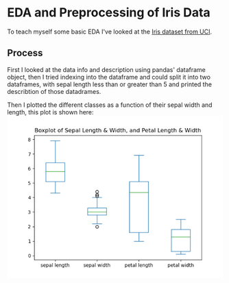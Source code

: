 # EDA and Preprocessing of Iris Data

To teach myself some basic EDA I've looked at the [Iris dataset from UCI](https://archive.ics.uci.edu/ml/datasets/iris).

## Process

First I looked at the data info and description using pandas' dataframe object, then I tried indexing into the dataframe and could split it into two dataframes, with sepal length less than or greater than 5 and printed the describtion of those datadrames.

Then I plotted the different classes as a function of their sepal width and length, this plot is shown here: ![sepal widtch vs sepal length by species](figures/boxplot_of_sepal_length_width_and_petal_length_width.png)